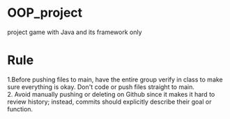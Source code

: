 # OOP_project
project game with Java and its framework only
# Rule
1.Before pushing files to main, have the entire group verify in class to make sure everything is okay. Don't code or push files straight to main.<br>
2. Avoid manually pushing or deleting on Github since it makes it hard to review history; instead, commits should explicitly describe their goal or function.
